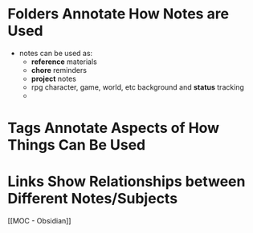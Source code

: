 # Folders Annotate How Notes are Used
* notes can be used as:
	* **reference** materials
	* **chore** reminders
	* **project** notes
	* rpg character, game, world, etc background and **status** tracking
	* 

# Tags Annotate Aspects of How Things Can Be Used

# Links Show Relationships between Different Notes/Subjects

[[MOC - Obsidian]]